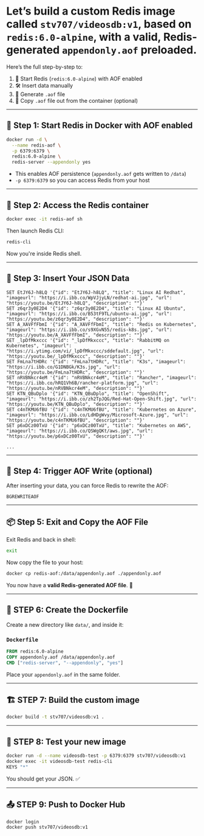 # Let’s build a **custom Redis image** called `stv707/videosdb:v1`, based on `redis:6.0-alpine`, with a valid, Redis-generated `appendonly.aof` preloaded.


Here’s the full step-by-step to:

1. 🔧 Start Redis (`redis:6.0-alpine`) with AOF enabled
2. 🛠️ Insert data manually
3. 💾 Generate `.aof` file
4. 📂 Copy `.aof` file out from the container (optional)

---

## 🐳 Step 1: Start Redis in Docker with AOF enabled

```bash
docker run -d \
  --name redis-aof \
  -p 6379:6379 \
  redis:6.0-alpine \
  redis-server --appendonly yes
```

* This enables AOF persistence (`appendonly.aof` gets written to `/data`)
* `-p 6379:6379` so you can access Redis from your host

---

## 🧨 Step 2: Access the Redis container

```bash
docker exec -it redis-aof sh
```

Then launch Redis CLI:

```sh
redis-cli
```

Now you're inside Redis shell.

---

## 📝 Step 3: Insert Your JSON Data

```redis
SET EtJY6J-h8LQ '{"id": "EtJY6J-h8LQ", "title": "Linux AI Redhat", "imageurl": "https://i.ibb.co/WpVJjyLN/redhat-ai.jpg", "url": "https://youtu.be/EtJY6J-h8LQ", "description": ""}'
SET z6qr3y0E2D4 '{"id": "z6qr3y0E2D4", "title": "Linux AI Ubuntu", "imageurl": "https://i.ibb.co/B53tF9TL/ubuntu-ai.jpg", "url": "https://youtu.be/z6qr3y0E2D4", "description": ""}'
SET A_XAVFfFbmI '{"id": "A_XAVFfFbmI", "title": "Redis on Kubernetes", "imageurl": "https://i.ibb.co/s9XGvN55/redis-k8s.jpg", "url": "https://youtu.be/A_XAVFfFbmI", "description": ""}'
SET _lpDfMkxccc '{"id": "_lpDfMkxccc", "title": "RabbitMQ on Kubernetes", "imageurl": "https://i.ytimg.com/vi/_lpDfMkxccc/sddefault.jpg", "url": "https://youtu.be/_lpDfMkxccc", "description": ""}'
SET FmLna7tHDRc '{"id": "FmLna7tHDRc", "title": "K3s", "imageurl": "https://i.ibb.co/G1DNBGk/K3s.jpg", "url": "https://youtu.be/FmLna7tHDRc", "description": ""}'
SET nRVBNkcr4eM '{"id": "nRVBNkcr4eM", "title": "Rancher", "imageurl": "https://i.ibb.co/hRQ1Vh6B/rancher-platform.jpg", "url": "https://youtu.be/nRVBNkcr4eM", "description": ""}'
SET KTN_QBuDplo '{"id": "KTN_QBuDplo", "title": "OpenShift", "imageurl": "https://i.ibb.co/zh2TpJQG/Red-Hat-Open-Shift.jpg", "url": "https://youtu.be/KTN_QBuDplo", "description": ""}'
SET c4nTKMU6fBU '{"id": "c4nTKMU6fBU", "title": "Kubernetes on Azure", "imageurl": "https://i.ibb.co/LdHDgWvy/Microsoft-Azure.jpg", "url": "https://youtu.be/c4nTKMU6fBU", "description": ""}'
SET p6xDCz00TxU '{"id": "p6xDCz00TxU", "title": "Kubernetes on AWS", "imageurl": "https://i.ibb.co/QSWgQKt/aws.jpg", "url": "https://youtu.be/p6xDCz00TxU", "description": ""}'

...
```

---

## 💾 Step 4: Trigger AOF Write (optional)

After inserting your data, you can force Redis to rewrite the AOF:

```redis
BGREWRITEAOF
```

---

## 📦 Step 5: Exit and Copy the AOF File

Exit Redis and back in shell:

```bash
exit
```

Now copy the file to your host:

```bash
docker cp redis-aof:/data/appendonly.aof ./appendonly.aof
```

You now have a **valid Redis-generated AOF file**. 🧨

---

## 🧱 STEP 6: Create the Dockerfile

Create a new directory like `data/`, and inside it:

### `Dockerfile`

```Dockerfile
FROM redis:6.0-alpine
COPY appendonly.aof /data/appendonly.aof
CMD ["redis-server", "--appendonly", "yes"]
```

Place your `appendonly.aof` in the same folder.

---

## 🏗️ STEP 7: Build the custom image

```bash
docker build -t stv707/videosdb:v1 .
```

---

## 🧪 STEP 8: Test your new image

```bash
docker run -d --name videosdb-test -p 6379:6379 stv707/videosdb:v1
docker exec -it videosdb-test redis-cli
KEYS "*"
```

You should get your JSON. ✅

---

## 📤 STEP 9:  Push to Docker Hub

```bash
docker login
docker push stv707/videosdb:v1
```
